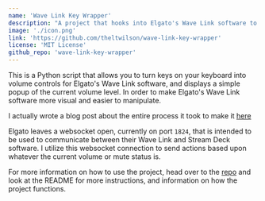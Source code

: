 ```yaml
---
name: 'Wave Link Key Wrapper'
description: "A project that hooks into Elgato's Wave Link software to make audio control easier and more visual, also includes some documentation."
image: './icon.png'
link: 'https://github.com/theltwilson/wave-link-key-wrapper'
license: 'MIT License'
github_repo: 'wave-link-key-wrapper'
---
```


This is a Python script that allows you to turn keys on your keyboard into volume controls for Elgato's Wave Link software, and displays a simple popup of the current volume level. In order to make Elgato's Wave Link software more visual and easier to manipulate.

I actually wrote a blog post about the entire process it took to make it [here](/blog/2024/wave-link-key-wrapper)

Elgato leaves a websocket open, currently on port `1824`, that is intended to be used to communicate between their Wave Link and Stream Deck software. I utilize this websocket connection to send actions based upon whatever the current volume or mute status is.

For more information on how to use the project, head over to the [repo](https://github.com/theltwilson/wave-link-key-wrapper) and look at the README for more instructions, and information on how the project functions.